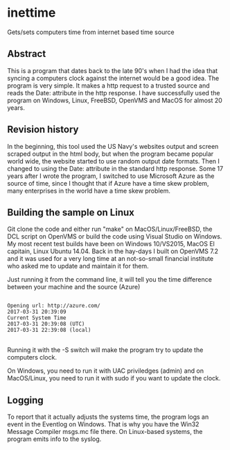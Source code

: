 # inettime
Gets/sets computers time from internet based time source

## Abstract
This is a program that dates back to the late 90's when I had the idea that syncing a computers clock against the internet would be a good idea.
The program is very simple. It makes a http request to a trusted source and reads the Date: attribute in the http response. 
I have successfully used the program on Windows, Linux, FreeBSD, OpenVMS and MacOS for almost 20 years.

## Revision history
In the beginning, this tool used the US Navy's websites output and screen scraped output in the html body, but when the program became popular world wide, 
the website started to use random output date formats. Then I changed to using the Date: attribute in the standard http response.
Some 17 years after I wrote the program, I switched to use Microsoft Azure as the source of time, since I thought that if Azure have a time skew problem, many enterprises
in the world have a time skew problem.

## Building the sample on Linux
Git clone the code and either run "make" on MacOS/Linux/FreeBSD, the DCL script on OpenVMS or build the code using Visual Studio on Windows.
My most recent test builds have been on Windows 10/VS2015, MacOS El capitain, Linux Ubuntu 14.04. 
Back in the hay-days I built on OpenVMS 7.2 and it was used for a very long time at an not-so-small financial institute who asked me to update and maintain it for them.

Just running it from the command line, it will tell you the time difference between your machine and the source (Azure)
<pre>
<code>
Opening url: http://azure.com/
2017-03-31 20:39:09
Current System Time
2017-03-31 20:39:08 (UTC)
2017-03-31 22:39:08 (local)
</code>
</pre>

Running it with the -S switch will make the program try to update the computers clock.

On Windows, you need to run it with UAC priviledges (admin) and on MacOS/Linux, you need to run it with sudo if you want to update the clock.

## Logging
To report that it actually adjusts the systems time, the program logs an event in the Eventlog on Windows. That is why you have the Win32 Message Compiler msgs.mc file there.
On Linux-based systems, the program emits info to the syslog.

